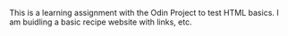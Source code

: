 This is a learning assignment with the Odin Project to test HTML basics. I am buidling a basic recipe website with links, etc.